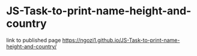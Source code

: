 # JS-Task-to-print-name-height-and-country
link to published page
 https://ngozi1.github.io/JS-Task-to-print-name-height-and-country/
